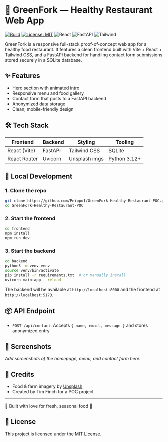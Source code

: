 
# 🥗 GreenFork — Healthy Restaurant Web App

<!-- Build badge for main workflow -->
[![Build](https://github.com/Peippo1/GreenFork-Healthy-Restaurant-POC/actions/workflows/main.yml/badge.svg)](https://github.com/Peippo1/GreenFork-Healthy-Restaurant-POC/actions)
[![License: MIT](https://img.shields.io/badge/License-MIT-yellow.svg)](https://opensource.org/licenses/MIT)
![React](https://img.shields.io/badge/frontend-react-blue)
![FastAPI](https://img.shields.io/badge/backend-fastapi-green)
![Tailwind](https://img.shields.io/badge/css-tailwindcss-38b2ac)

GreenFork is a responsive full-stack proof-of-concept web app for a healthy food restaurant. It features a clean frontend built with Vite + React + Tailwind CSS, and a FastAPI backend for handling contact form submissions stored securely in a SQLite database.

## ✨ Features

- Hero section with animated intro
- Responsive menu and food gallery
- Contact form that posts to a FastAPI backend
- Anonymized data storage
- Clean, mobile-friendly design

## 🛠 Tech Stack

| Frontend        | Backend       | Styling       | Tooling       |
|----------------|---------------|---------------|---------------|
| React (Vite)   | FastAPI       | Tailwind CSS  | SQLite        |
| React Router   | Uvicorn       | Unsplash imgs | Python 3.12+  |

## 🚀 Local Development

### 1. Clone the repo

```bash
git clone https://github.com/Peippo1/GreenFork-Healthy-Restaurant-POC.git
cd GreenFork-Healthy-Restaurant-POC
```

### 2. Start the frontend

```bash
cd frontend
npm install
npm run dev
```

### 3. Start the backend

```bash
cd backend
python3 -m venv venv
source venv/bin/activate
pip install -r requirements.txt  # or manually install
uvicorn main:app --reload
```

The backend will be available at `http://localhost:8000` and the frontend at `http://localhost:5173`.

## 📦 API Endpoint

- `POST /api/contact`: Accepts `{ name, email, message }` and stores anonymized entry

## 📸 Screenshots

_Add screenshots of the homepage, menu, and contact form here._

## 🙌 Credits

- Food & farm imagery by [Unsplash](https://unsplash.com)
- Created by Tim Finch for a POC project

---
🥬 Built with love for fresh, seasonal food 🌾

## 📝 License

This project is licensed under the [MIT License](https://opensource.org/licenses/MIT).
